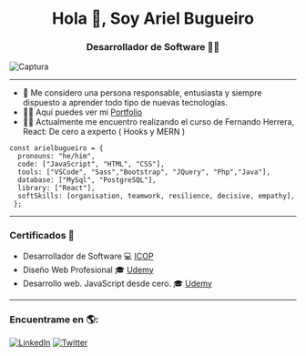 <h1 align="center">Hola 👋, Soy Ariel Bugueiro </h1>
<h3 align="center">Desarrollador de Software 🧑‍💻</h3>


![Captura](https://user-images.githubusercontent.com/70410313/124995377-a9a88880-e01d-11eb-8f4b-159c59982866.PNG)

-----

* 💬 Me considero una persona responsable, entusiasta y siempre dispuesto a aprender todo tipo de nuevas tecnologías. 
* 👨‍💻 Aquí puedes ver mi [Portfolio](https://arielbugueiro.github.io/portfolio2021/)
* 👨‍🎓 Actualmente me encuentro realizando el curso de Fernando Herrera, React: De cero a experto ( Hooks y MERN ) 

```
const arielbugueiro = {
  pronouns: "he/him",
  code: ["JavaScript", "HTML", "CSS"],
  tools: ["VSCode", "Sass","Bootstrap", "JQuery", "Php","Java"],
  database: ["MySql", "PostgreSQL"],
  library: ["React"],
  softSkills: [organisation, teamwork, resilience, decisive, empathy],
 };
```


-----

### Certificados 📜
* Desarrollador de Software 💻 [ICOP]()
* Diseño Web Profesional 🎓 [Udemy](https://www.udemy.com/certificate/UC-2d795c21-74cb-4584-ace6-33a479a5bdfe/)
* Desarrollo web. JavaScript desde cero. 🎓 [Udemy](https://www.udemy.com/certificate/UC-e458685a-f24b-446c-b933-1d8aa9cd6c97/)

-----

### Encuentrame en 🌎:
[![LinkedIn](https://img.shields.io/badge/LinkedIn-ArielBugueiro-0077B5?style=for-the-badge&logo=linkedin&logoColor=white&labelColor=101010)](https://www.linkedin.com/in/ariel-bugueiro/)
[![Twitter](https://img.shields.io/badge/Twitter-@arielbugueiro-1DA1F2?style=for-the-badge&logo=twitter&logoColor=white&labelColor=101010)](https://twitter.com/ArielBugueiro1)



‍

